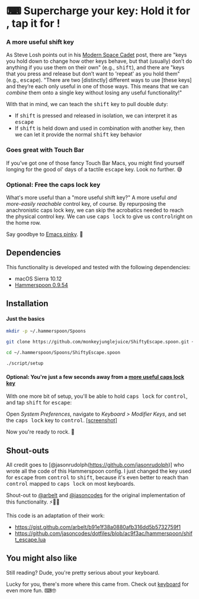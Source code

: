 # ⌨ Supercharge your <SHIFT> key: Hold it for <SHIFT>, tap it for <ESCAPE>!

### A more useful shift key

As Steve Losh points out in his [Modern Space Cadet](http://stevelosh.com/blog/2012/10/a-modern-space-cadet/#shift-escape) post, there are "keys you hold down to change how other keys behave, but that (usually) don’t do anything if you use them on their own" (e.g., <kbd>shift</kbd>), and there are "keys that you press and release but don’t want to 'repeat' as you hold them" (e.g., <kbd>escape</kbd>). "There are two [distinctly] different ways to use [these keys] and they’re each only useful in one of those ways. This means that we can *combine* them onto a single key without losing any useful functionality!"

With that in mind, we can teach the <kbd>shift</kbd> key to pull double duty:

- If <kbd>shift</kbd> is pressed and released in isolation, we can interpret it as <kbd>escape</kbd>
- If <kbd>shift</kbd> is held down and used in combination with another key, then we can let it provide the normal <kbd>shift</kbd> key behavior

### Goes great with Touch Bar

If you've got one of those fancy Touch Bar Macs, you might find yourself longing for the good ol' days of a tactile <kbd>escape</kbd> key. Look no further. 😅

### Optional: Free the caps lock key

What's more useful than a "more useful shift key?" A more useful *and more-easily reachable* control key, of course. By repurposing the anachronistic caps lock key, we can skip the acrobatics needed to reach the physical control key. We can use <kbd>caps lock</kbd> to give us <kbd>control</kbd>right on the home row.

Say goodbye to [Emacs pinky](http://wiki.c2.com/?EmacsPinky). 👋

## Dependencies

This functionality is developed and tested with the following dependencies:

- macOS Sierra 10.12
- [Hammerspoon 0.9.54][hammerspoon]

## Installation

#### Just the basics

```sh
mkdir -p ~/.hammerspoon/Spoons

git clone https://github.com/monkeyjunglejuice/ShiftyEscape.spoon.git ~/.hammerspoon/Spoons/ShiftyEscape.spoon

cd ~/.hammerspoon/Spoons/ShiftyEscape.spoon

./script/setup
```

#### Optional: You're just a few seconds away from a [more useful caps lock key](#optional-a-more-useful-caps-lock-key)

With one more bit of setup, you'll be able to hold <kbd>caps lock</kbd> for <kbd>control</kbd>, and tap <kbd>shift</kbd> for <kbd>escape</kbd>:

Open *System Preferences*, navigate to *Keyboard > Modifier Keys*, and set the <kbd>caps lock</kbd> key to <kbd>control</kbd>. [[screenshot]](https://user-images.githubusercontent.com/2988/27111039-7f620442-507b-11e7-9bcf-93d46e14af13.png)

Now you're ready to rock. 🤘

## Shout-outs

All credit goes to [@jasonrudolph(https://github.com/jasonrudolph)] who wrote all the code of this Hammerspoon config. I just changed the key used for <kbd>escape</kbd> from <kbd>control</kbd> to <kbd>shift</kbd>, because it's even better to reach than <kbd>control</kbd> mapped to <kbd>caps lock</kbd> on most keyboards.

Shout-out to [@arbelt](https://github.com/arbelt) and [@jasoncodes](https://github.com/jasoncodes) for the original implementation of this functionality. ⚡️🍻🌟

This code is an adaptation of their work:

- <https://gist.github.com/arbelt/b91e1f38a0880afb316dd5b5732759f1>
- <https://github.com/jasoncodes/dotfiles/blob/ac9f3ac/hammerspoon/shift_escape.lua>

## You might also like

Still reading? Dude, you're pretty serious about your keyboard.

Lucky for you, there's more where this came from. Check out [keyboard](https://github.com/jasonrudolph/keyboard) for even more fun. ⌨🤓

[hammerspoon]: http://www.hammerspoon.org
